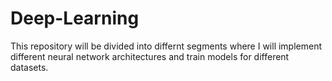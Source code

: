 # Deep-Learning
This repository will be divided into differnt segments where I will implement different neural network architectures and train models
for different datasets. 
